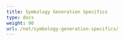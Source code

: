 ```yaml
---
title: Symbology Generation Specifics
type: docs
weight: 90
url: /net/symbology-generation-specifics/
---
```

